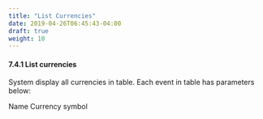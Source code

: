 ```yaml
---
title: "List Currencies"
date: 2019-04-26T06:45:43-04:00
draft: true
weight: 10
---
```


#### 7.4.1 List currencies

System display all currencies in table. Each event in table has parameters below:

Name
Currency symbol
